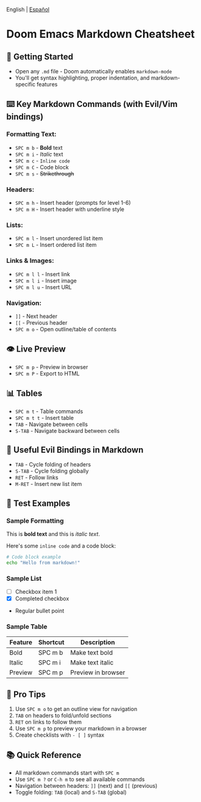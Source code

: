 English | [Español](./emacs.markdown.cheatsheet.es.md)

# Doom Emacs Markdown Cheatsheet
## 📝 **Getting Started**
- Open any `.md` file - Doom automatically enables `markdown-mode`
- You'll get syntax highlighting, proper indentation, and markdown-specific features

## ⌨️ **Key Markdown Commands** (with Evil/Vim bindings)

### **Formatting Text:**
- `SPC m b` - **Bold** text
- `SPC m i` - *Italic* text  
- `SPC m c` - `Inline code`
- `SPC m C` - Code block
- `SPC m s` - ~~Strikethrough~~

### **Headers:**
- `SPC m h` - Insert header (prompts for level 1-6)
- `SPC m H` - Insert header with underline style

### **Lists:**
- `SPC m l` - Insert unordered list item
- `SPC m L` - Insert ordered list item

### **Links & Images:**
- `SPC m l l` - Insert link
- `SPC m l i` - Insert image
- `SPC m l u` - Insert URL

### **Navigation:**
- `]]` - Next header
- `[[` - Previous header
- `SPC m o` - Open outline/table of contents

## 👁️ **Live Preview**
- `SPC m p` - Preview in browser
- `SPC m P` - Export to HTML

## 📊 **Tables**
- `SPC m t` - Table commands
- `SPC m t t` - Insert table
- `TAB` - Navigate between cells
- `S-TAB` - Navigate backward between cells

## 🎯 **Useful Evil Bindings in Markdown**
- `TAB` - Cycle folding of headers
- `S-TAB` - Cycle folding globally
- `RET` - Follow links
- `M-RET` - Insert new list item

## 🧪 **Test Examples**

### Sample Formatting
This is **bold text** and this is *italic text*.

Here's some `inline code` and a code block:

```bash
# Code block example
echo "Hello from markdown!"
```

### Sample List
- [ ] Checkbox item 1
- [x] Completed checkbox
- Regular bullet point

### Sample Table
| Feature | Shortcut | Description |
|---------|----------|-------------|
| Bold    | SPC m b  | Make text bold |
| Italic  | SPC m i  | Make text italic |
| Preview | SPC m p  | Preview in browser |

## 🚀 **Pro Tips**
1. Use `SPC m o` to get an outline view for navigation
2. `TAB` on headers to fold/unfold sections
3. `RET` on links to follow them
4. Use `SPC m p` to preview your markdown in a browser
5. Create checklists with `- [ ]` syntax

## 📚 **Quick Reference**
- All markdown commands start with `SPC m`
- Use `SPC m ?` or `C-h m` to see all available commands
- Navigation between headers: `]]` (next) and `[[` (previous)
- Toggle folding: `TAB` (local) and `S-TAB` (global)
